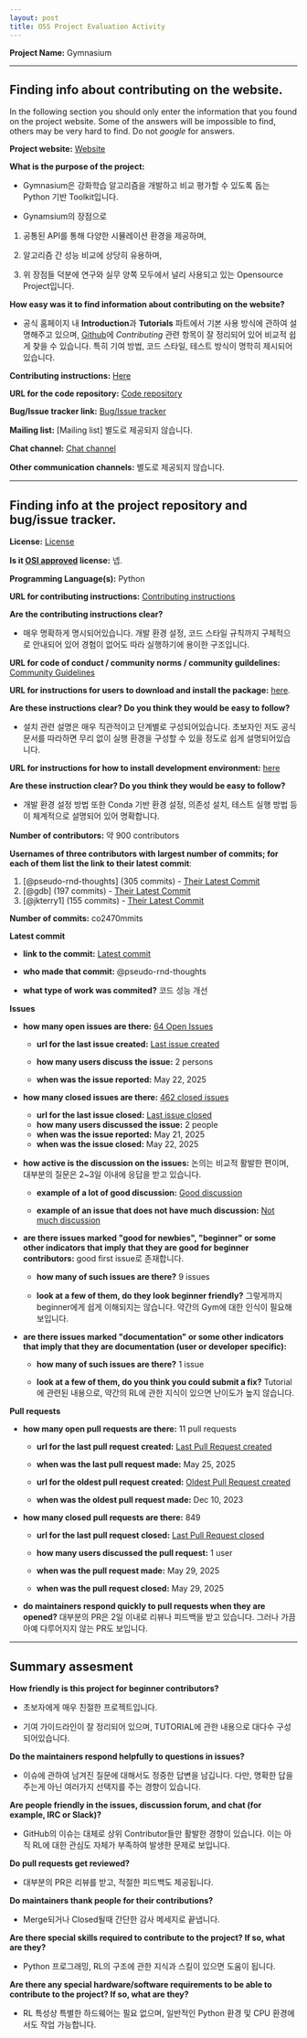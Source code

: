 ```yaml
---
layout: post
title: OSS Project Evaluation Activity
---
```



__Project Name:__  Gymnasium


---

## Finding info about contributing on the website.

In the following section you should only enter the information that you
found on the project website. Some of the answers will be impossible to find, others
may be very hard to find. Do not _google_ for answers.

__Project website:__ [Website](https://gymnasium.farama.org)


__What is the purpose of the project:__ 

- Gymnasium은 강화학습 알고리즘을 개발하고 비교 평가할 수 있도록 돕는 Python 기반 Toolkit입니다. 

- Gynamsium의 장점으로 

1) 공통된 API를 통해 다양한 시뮬레이션 환경을 제공하며, 

2) 알고리즘 간 성능 비교에 상당히 유용하며, 

3) 위 장점들 덕분에 연구와 실무 양쪽 모두에서 널리 사용되고 있는 Opensource Project입니다.


__How easy was it to find information about contributing on the website?__ 

- 공식 홈페이지 내 **Introduction**과 **Tutorials** 파트에서 기본 사용 방식에 관하여 설명해주고 있으며, [Github](https://github.com/Farama-Foundation/Gymnasium)에 *Contributing* 관련 항목이 잘 정리되어 있어 비교적 쉽게 찾을 수 있습니다. 특히 기여 방법, 코드 스타일, 테스트 방식이 명학히 제시되어있습니다.


__Contributing instructions:__ [Here](https://github.com/Farama-Foundation/Gymnasium/blob/main/CONTRIBUTING.md) 

__URL for the code repository:__ [Code repository](https://github.com/Farama-Foundation/Gymnasium)

__Bug/Issue tracker link:__ [Bug/Issue tracker](https://github.com/Farama-Foundation/Gymnasium/issues)

__Mailing list:__ [Mailing list] 별도로 제공되지 않습니다.

__Chat channel:__ [Chat channel](https://discord.gg/bnJ6kubTg6)

__Other communication channels:__ 별도로 제공되지 않습니다.


---

## Finding info at the project repository and bug/issue tracker.

__License:__ [License](https://github.com/Farama-Foundation/Gymnasium/blob/main/LICENSE)

__Is it [OSI approved](https://opensource.org/licenses/alphabetical) license:__ 넵.

__Programming Language(s):__ Python

__URL for contributing instructions:__ [Contributing instructions](https://github.com/Farama-Foundation/Gymnasium/blob/main/CONTRIBUTING.md)

__Are the contributing instructions clear?__ 

- 매우 명확하게 명시되어있습니다. 개발 환경 설정, 코드 스타일 규칙까지 구체적으로 안내되어 있어 경험이 없어도 따라 실행하기에 용이한 구조입니다.


__URL for code of conduct / community norms / community guildelines:__ [Community Guidelines](https://github.com/Farama-Foundation/Gymnasium/blob/main/CODE_OF_CONDUCT.md)

__URL for instructions for users to download and install the package:__  [here](https://gymnasium.farama.org/tutorials/gymnasium_basics/). 


__Are these instructions clear? Do you think they would be easy to follow?__ 

- 설치 관련 설명은 매우 직관적이고 단계별로 구성되어있습니다. 초보자인 저도 공식 문서를 따라하면 무리 없이 실행 환경을 구성할 수 있을 정도로 쉽게 설명되어있습니다.


__URL for instructions for how to install development environment:__ [here](https://github.com/Farama-Foundation/Gymnasium/blob/main/CONTRIBUTING.md)


__Are these instruction clear? Do you think they would be easy to follow?__ 

- 개발 환경 설정 방법 또한 Conda 기반 환경 설정, 의존성 설치, 테스트 실행 방법 등이 체계적으로 설명되어 있어 명확합니다.


__Number of contributors:__ 약 900 contributors


__Usernames of three contributors with largest number of commits; for
each of them list the link to their latest commit__:

1. [@pseudo-rnd-thoughts] (305 commits) - [Their Latest Commit](https://github.com/Farama-Foundation/Gymnasium/commit/675945f1054747e70c5993753b3371a2b7baf6a9)
1. [@gdb] (197 commits) - [Their Latest Commit](https://github.com/Farama-Foundation/Gymnasium/commit/812c46cbadfffedd5ee024379ff9d7a5673ff474)
1. [@jkterry1] (155 commits) - [Their Latest Commit](https://github.com/Farama-Foundation/Gymnasium/commit/6b93fae20ba1c6297ab69287694bfb354ad3807b)


__Number of commits:__  co2470mmits

__Latest commit__ 

- __link to the commit:__ [Latest commit](https://github.com/Farama-Foundation/Gymnasium/commit/675945f1054747e70c5993753b3371a2b7baf6a9)

- __who made that commit:__ @pseudo-rnd-thoughts

- __what type of work was commited?__ 코드 성능 개선


__Issues__

- __how many open issues are there:__ [64 Open Issues](https://github.com/Farama-Foundation/Gymnasium/issues)

    - __url for the last issue created:__ [Last issue created](https://github.com/Farama-Foundation/Gymnasium/issues/1388)

    - __how many users discuss the issue:__ 2 persons
    
    - __when was the issue reported:__ May 22, 2025
    

- __how many closed issues are there:__ [462 closed issues](https://github.com/Farama-Foundation/Gymnasium/issues?q=is%3Aissue%20state%3Aclosed)
    - __url for the last issue closed:__ [Last issue closed](https://github.com/Farama-Foundation/Gymnasium/issues/1386)
    - __how many users discussed the issue:__ 2 people
    - __when was the issue reported:__ May 21, 2025
    - __when was the issue closed:__ May 22, 2025

- __how active is the discussion on the issues:__ 논의는 비교적 활발한 편이며, 대부분의 질문은 2~3일 이내에 응답을 받고 있습니다.

    - __example of a lot of good discussion:__ [Good discussion](https://github.com/Farama-Foundation/Gymnasium/issues/28)
    
    - __example of an issue that does not have much discussion:__ [Not much discussion](https://github.com/Farama-Foundation/Gymnasium/issues/1295)



- __are there issues marked "good for newbies", "beginner" or some other indicators that imply that they are good for beginner contributors:__ good first issue로 존재합니다.

    - __how many of such issues are there?__ 9 issues
    
    - __look at a few of them, do they look beginner friendly?__ 그렇게까지 beginner에게 쉽게 이해되지는 않습니다. 약간의 Gym에 대한 인식이 필요해보입니다.



- __are there issues marked "documentation" or some other indicators that imply that they are documentation (user or developer specific):__ 

    - __how many of such issues are there?__ 1 issue
    
    - __look at a few of them, do you think you could submit a fix?__ Tutorial에 관련된 내용으로, 약간의 RL에 관한 지식이 있으면 난이도가 높지 않습니다.



__Pull requests__

- __how many open pull requests are there:__ 11 pull requests

    - __url for the last pull request created:__ [Last Pull Request created](https://github.com/Farama-Foundation/Gymnasium/pull/1392)
    
    - __when was the last pull request made:__ May 25, 2025

    - __url for the oldest pull request created:__ [Oldest Pull Request created](https://github.com/Farama-Foundation/Gymnasium/pull/834)
    
    - __when was the oldest pull request made:__ Dec 10, 2023

- __how many closed pull requests are there:__ 849

    - __url for the last pull request closed:__ [Last Pull Request closed](https://github.com/Farama-Foundation/Gymnasium/pull/1393)
    
    - __how many users discussed the pull request:__ 1 user
    
    - __when was the pull request made:__  May 29, 2025
    
    - __when was the pull request closed:__ May 29, 2025
    

- __do maintainers respond quickly to pull requests when they are opened?__ 대부분의 PR은 2일 이내로 리뷰나 피드백을 받고 있습니다. 그러나 가끔 아예 다루어지지 않는 PR도 보입니다.







---


## Summary assesment
__How friendly is this project for beginner contributors?__

- 초보자에게 매우 친절한 프로젝트입니다. 

- 기여 가이드라인이 잘 정리되어 있으며, TUTORIAL에 관한 내용으로 대다수 구성되어있습니다.




__Do the maintainers respond helpfully to questions in issues?__

- 이슈에 관하여 남겨진 질문에 대해서도 정중한 답변을 남깁니다. 다만, 명확한 답을 주는게 아닌 여러가지 선택지를 주는 경향이 있습니다.



__Are people friendly in the issues, discussion forum, and chat (for example, IRC or Slack)?__

- GitHub의 이슈는 대체로 상위 Contributor들만 활발한 경향이 있습니다. 이는 아직 RL에 대한 관심도 자체가 부족하여 발생한 문제로 보입니다.


__Do pull requests get reviewed?__

- 대부분의 PR은 리뷰를 받고, 적절한 피드백도 제공됩니다.


__Do maintainers thank people for their contributions?__

- Merge되거나 Closed될때 간단한 감사 메세지로 끝냅니다.



__Are there special skills required to contribute to the project? If so, what are they?__

- Python 프로그래밍, RL의 구조에 관한 지식과 스킬이 있으면 도움이 됩니다.


__Are there any special hardware/software requirements to be able to contribute to the project? If so, what are they?__

- RL 특성상 특별한 하드웨어는 필요 없으며, 일반적인 Python 환경 및 CPU 환경에서도 작업 가능합니다.